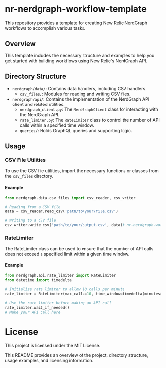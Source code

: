# nr-nerdgraph-workflow-template

This repository provides a template for creating New Relic NerdGraph workflows to accomplish various tasks.

## Overview

This template includes the necessary structure and examples to help you get started with building workflows using New Relic's NerdGraph API.

## Directory Structure

- `nerdgraph/data/`: Contains data handlers, including CSV handlers.
  - `csv_files/`: Modules for reading and writing CSV files.
- `nerdgraph/api/`: Contains the implementation of the NerdGraph API client and related utilities.
  - `nerdgraph_client.py`: The `NerdGraphClient` class for interacting with the NerdGraph API.
  - `rate_limiter.py`: The `RateLimiter` class to control the number of API calls within a specified time window.
  - `queries/`: Holds GraphQL queries and supporting logic.

## Usage

### CSV File Utilities

To use the CSV file utilities, import the necessary functions or classes from the `csv_files` directory.

#### Example

```python
from nerdgraph.data.csv_files import csv_reader, csv_writer

# Reading from a CSV file
data = csv_reader.read_csv('path/to/your/file.csv')

# Writing to a CSV file
csv_writer.write_csv('path/to/your/output.csv', data)# nr-nerdgraph-workflow-template
```

### RateLimiter
The RateLimiter class can be used to ensure that the number of API calls does not exceed a specified limit within a given time window.

#### Example

```python
from nerdgraph.api.rate_limiter import RateLimiter
from datetime import timedelta

# Initialize rate limiter to allow 10 calls per minute
rate_limiter = RateLimiter(max_calls=10, time_window=timedelta(minutes=1))

# Use the rate limiter before making an API call
rate_limiter.wait_if_needed()
# Make your API call here
```

# License
This project is licensed under the MIT License.

This README provides an overview of the project, directory structure, usage examples, and licensing information.
